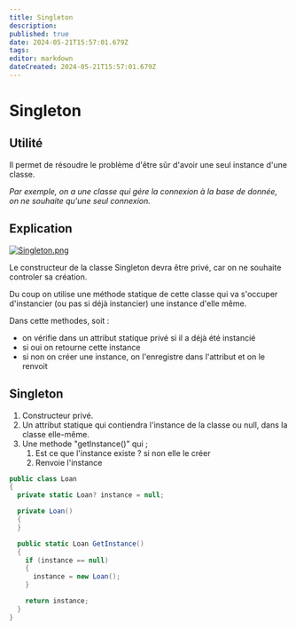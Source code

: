```yaml
---
title: Singleton
description: 
published: true
date: 2024-05-21T15:57:01.679Z
tags: 
editor: markdown
dateCreated: 2024-05-21T15:57:01.679Z
---
```


# Singleton

## Utilité

Il permet de résoudre le problème d'être sûr d'avoir une seul instance d'une classe.

*Par exemple, on a une classe qui gére la connexion à la base de donnée, on ne souhaite qu'une seul connexion.*

## Explication

[![Singleton.png](https://wiki.akipe.fr///uploads/images/gallery/2022-08/scaled-1680-/pXE2sYUcYIx27bCt-singleton.png)](https://wiki.akipe.fr///uploads/images/gallery/2022-08/pXE2sYUcYIx27bCt-singleton.png)

Le constructeur de la classe Singleton devra être privé, car on ne souhaite controler sa création.

Du coup on utilise une méthode statique de cette classe qui va s'occuper d'instancier (ou pas si déjà instancier) une instance d'elle même.

Dans cette methodes, soit :

- on vérifie dans un attribut statique privé si il a déjà été instancié
- si oui on retourne cette instance
- si non on créer une instance, on l'enregistre dans l'attribut et on le renvoit

## Singleton

1. Constructeur privé.
2. Un attribut statique qui contiendra l'instance de la classe ou null, dans la classe elle-même.
3. Une methode "getInstance()" qui ;
	1. Est ce que l'instance existe ? si non elle le créer
    2. Renvoie l'instance

```c#
public class Loan
{
  private static Loan? instance = null;

  private Loan()
  {
  }

  public static Loan GetInstance()
  {
    if (instance == null)
    {
      instance = new Loan();
    }

    return instance;
  }
}
```
